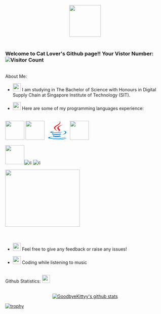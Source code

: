 <p align="center">
<img src="https://slackmojis.com/emojis/48938-meow_sg/download" width="100" height="100"/> <br><br>
  </p>
  
### Welcome to Cat Lover's Github page!! Your Vistor Number: ![Visitor Count](https://profile-counter.glitch.me/GoodbyeKittyy/count.svg)



<br>
About Me:

- <img src="https://slackmojis.com/emojis/12413-meow_cry/download" width="25" height="25"/> I am studying in The Bachelor of Science with Honours in Digital Supply Chain at Singapore Institute of Technology (SIT).<br>
  
- <img src="https://slackmojis.com/emojis/10521-meow_code/download" width="25" height="25"/> Here are some of my programming languages experience:<br><br>

<img src="https://serkonda7.gallerycdn.vsassets.io/extensions/serkonda7/vscode-vba/0.9.6/1706889036685/Microsoft.VisualStudio.Services.Icons.Default" width="60" height="60"/> <img src="https://upload.wikimedia.org/wikipedia/commons/thumb/c/c3/Python-logo-notext.svg/1869px-Python-logo-notext.svg.png" width="60" height="60"/><img src="https://raw.githubusercontent.com/devicons/devicon/master/icons/java/java-original.svg" width="80" height="60"/><img src="https://techmeaway.net/wp-content/uploads/2020/02/powershell_logo-1024x1024.png" width="60" height="60"/>

<img src="https://cdn.jsdelivr.net/gh/devicons/devicon@latest/icons/c/c-original.svg" width="60" height="60"/><img src="https://upload.wikimedia.org/wikipedia/commons/1/18/ISO_C%2B%2B_Logo.svg" alt="c" width="60" height="60"/> <img src="https://static-00.iconduck.com/assets.00/c-sharp-c-icon-1822x2048-wuf3ijab.png" alt="c" width="55" height="60"/>
<br>

<img src="https://github.com/GoodbyeKittyy/GoodbyeKittyy/assets/161730857/502de0bf-b76d-43ba-9992-e8b88ec1b60a" width="235" height="180"/><br><br><br>



- <img src="https://slackmojis.com/emojis/12549-meow_angel/download" width="25" height="25"/> Feel free to give any feedback or raise any issues! <br>

- <img src="https://slackmojis.com/emojis/12808-meow_dj/download" width="25" height="25"/> Coding while listening to music<br><br>
  

Github Statistics: <img src="https://slackmojis.com/emojis/12420-meow_mudamudamuda/download" width="25" height="25"/> <br><br>

<p align="center">
  <a href="https://github.com/GoodbyeKittyy"><img src="https://github-readme-stats.vercel.app/api?username=GoodbyeKittyy&hide_border=true&show_icons=true" alt="GoodbyeKittyy's github stats"></a>
</p>



[![trophy](https://github-profile-trophy.vercel.app/?username=GoodbyeKittyy)](https://github.com/ryo-ma/github-profile-trophy)

